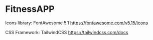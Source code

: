 # FitnessAPP

Icons library: FontAwesome 5.1 https://fontawesome.com/v5.15/icons

CSS Framework: TailwindCSS https://tailwindcss.com/docs